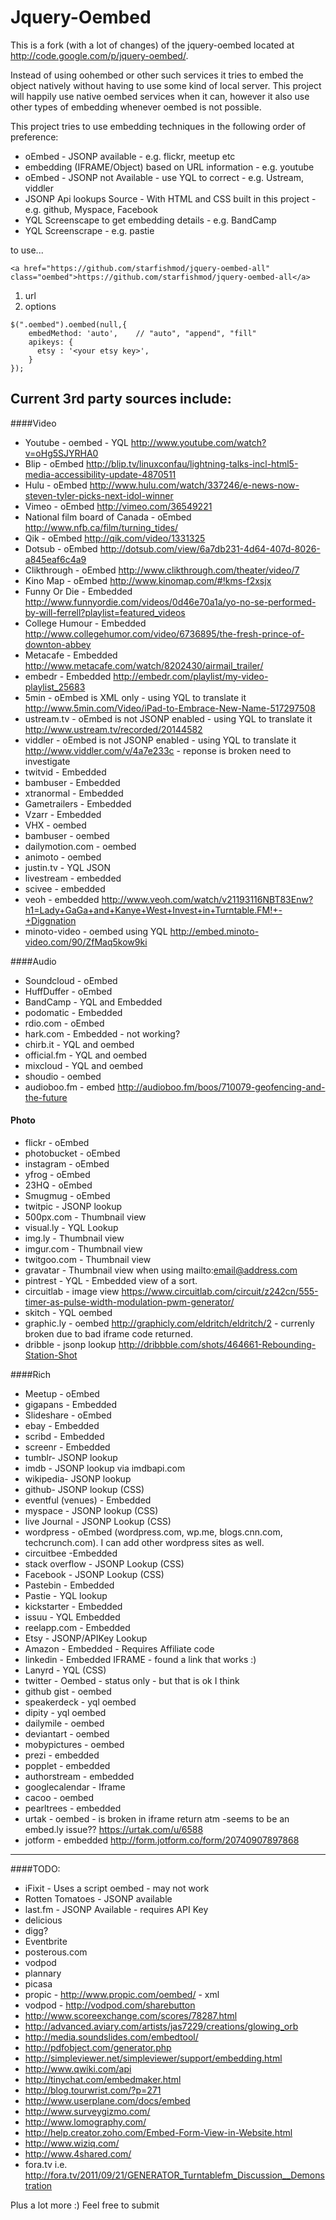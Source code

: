 Jquery-Oembed
============

This is a fork (with a lot of changes) of the jquery-oembed located at http://code.google.com/p/jquery-oembed/.

Instead of using oohembed or other such services it tries to embed the object natively without having to use some kind of local server.
This project will happily use native oembed services when it can, however it also use other types of embedding whenever oembed is not possible.

This project tries to use embedding techniques in the following order of preference:

* oEmbed - JSONP available - e.g.  flickr, meetup etc
* embedding (IFRAME/Object) based on URL information - e.g.  youtube
* oEmbed - JSONP not Available - use YQL to correct - e.g. Ustream, viddler
* JSONP Api lookups Source - With HTML and CSS built in this project - e.g. github, Myspace, Facebook
* YQL Screenscape to get embedding details - e.g. BandCamp
* YQL Screenscrape - e.g. pastie

to use...
````
<a href="https://github.com/starfishmod/jquery-oembed-all" class="oembed">https://github.com/starfishmod/jquery-oembed-all</a>
````

1. url 
2. options

````
$(".oembed").oembed(null,{
    embedMethod: 'auto',	// "auto", "append", "fill"	
    apikeys: {
      etsy : '<your etsy key>',
    }
});
````


Current 3rd party sources include:
---------------------------------
####Video

* Youtube - oembed - YQL
  http://www.youtube.com/watch?v=oHg5SJYRHA0
* Blip - oEmbed
  http://blip.tv/linuxconfau/lightning-talks-incl-html5-media-accessibility-update-4870511
* Hulu - oEmbed
  http://www.hulu.com/watch/337246/e-news-now-steven-tyler-picks-next-idol-winner
* Vimeo - oEmbed
  http://vimeo.com/36549221
* National film board of Canada - oEmbed
  http://www.nfb.ca/film/turning_tides/
* Qik - oEmbed
  http://qik.com/video/1331325
* Dotsub - oEmbed
  http://dotsub.com/view/6a7db231-4d64-407d-8026-a845eaf6c4a9
* Clikthrough - oEmbed
  http://www.clikthrough.com/theater/video/7
* Kino Map - oEmbed
  http://www.kinomap.com/#!kms-f2xsjx
* Funny Or Die - Embedded
  http://www.funnyordie.com/videos/0d46e70a1a/yo-no-se-performed-by-will-ferrell?playlist=featured_videos
* College Humour - Embedded
  http://www.collegehumor.com/video/6736895/the-fresh-prince-of-downton-abbey
* Metacafe - Embedded
  http://www.metacafe.com/watch/8202430/airmail_trailer/
* embedr - Embedded
  http://embedr.com/playlist/my-video-playlist_25683
* 5min - oEmbed is XML only - using YQL to translate it
  http://www.5min.com/Video/iPad-to-Embrace-New-Name-517297508
* ustream.tv - oEmbed is not JSONP enabled - using YQL to translate it
  http://www.ustream.tv/recorded/20144582
* viddler - oEmbed is not JSONP enabled - using YQL to translate it
  http://www.viddler.com/v/4a7e233c - reponse is broken need to investigate
* twitvid - Embedded
* bambuser - Embedded
* xtranormal - Embedded
* Gametrailers - Embedded
* Vzarr - Embedded
* VHX - oembed
* bambuser - oembed
* dailymotion.com - oembed
* animoto - oembed
* justin.tv - YQL JSON
* livestream - embedded
* scivee - embedded
* veoh - embedded
  http://www.veoh.com/watch/v21193116NBT83Enw?h1=Lady+GaGa+and+Kanye+West+Invest+in+Turntable.FM!+-+Diggnation
* minoto-video - oembed using YQL
  http://embed.minoto-video.com/90/ZfMaq5kow9ki

####Audio 

* Soundcloud - oEmbed
* HuffDuffer - oEmbed
* BandCamp - YQL and Embedded
* podomatic - Embedded
* rdio.com - oEmbed
* hark.com - Embedded - not working?
* chirb.it - YQL and oembed
* official.fm - YQL and oembed
* mixcloud - YQL and oembed
* shoudio - oembed
* audioboo.fm - embed 
  http://audioboo.fm/boos/710079-geofencing-and-the-future

#### Photo

* flickr - oEmbed
* photobucket - oEmbed
* instagram - oEmbed
* yfrog - oEmbed
* 23HQ - oEmbed
* Smugmug - oEmbed
* twitpic - JSONP lookup
* 500px.com - Thumbnail view
* visual.ly - YQL Lookup
* img.ly - Thumbnail view
* imgur.com - Thumbnail view
* twitgoo.com - Thumbnail view
* gravatar - Thumbnail view when using mailto:email@address.com
* pintrest - YQL - Embedded view of a sort.
* circuitlab - image view
  https://www.circuitlab.com/circuit/z242cn/555-timer-as-pulse-width-modulation-pwm-generator/
* skitch - YQL oembed
* graphic.ly  - oembed
  http://graphicly.com/eldritch/eldritch/2  - currenly broken due to bad iframe code returned.
* dribble - jsonp lookup
  http://dribbble.com/shots/464661-Rebounding-Station-Shot

####Rich

* Meetup - oEmbed
* gigapans - Embedded
* Slideshare - oEmbed
* ebay - Embedded
* scribd - Embedded
* screenr - Embedded
* tumblr- JSONP lookup
* imdb - JSONP lookup via imdbapi.com
* wikipedia- JSONP lookup
* github- JSONP lookup (CSS) 
* eventful (venues) - Embedded
* myspace - JSONP lookup (CSS) 
* live Journal - JSONP Lookup (CSS)
* wordpress - oEmbed (wordpress.com, wp.me, blogs.cnn.com, techcrunch.com). I can add other wordpress sites as well.
* circuitbee -Embedded
* stack overflow - JSONP Lookup (CSS)
* Facebook - JSONP Lookup (CSS)
* Pastebin - Embedded
* Pastie - YQL lookup
* kickstarter - Embedded
* issuu - YQL Embedded
* reelapp.com - Embedded
* Etsy - JSONP/APIKey Lookup
* Amazon - Embedded - Requires Affiliate code
* linkedin - Embedded IFRAME - found a link that works :)
* Lanyrd - YQL (CSS)
* twitter - Oembed - status only - but that is ok I think
* github gist - oembed
* speakerdeck - yql oembed
* dipity - yql oembed
* dailymile - oembed
* deviantart - oembed
* mobypictures - oembed
* prezi - embedded
* popplet - embedded
* authorstream - embedded
* googlecalendar - Iframe
* cacoo - oembed
* pearltrees - embedded
* urtak - oembed - is broken in iframe return atm -seems to be an embed.ly issue??
  https://urtak.com/u/6588
* jotform - embedded
  http://form.jotform.co/form/20740907897868
  
---
####TODO:

* iFixit - Uses a script oembed - may not work
* Rotten Tomatoes - JSONP available
* last.fm - JSONP Available - requires API Key
* delicious
* digg?
* Eventbrite
* posterous.com
* vodpod
* plannary
* picasa
* propic - http://www.propic.com/oembed/ - xml
* vodpod - http://vodpod.com/sharebutton
* http://www.scoreexchange.com/scores/78287.html
* http://advanced.aviary.com/artists/jas7229/creations/glowing_orb
* http://media.soundslides.com/embedtool/
* http://pdfobject.com/generator.php
* http://simpleviewer.net/simpleviewer/support/embedding.html
* http://www.qwiki.com/api
* http://tinychat.com/embedmaker.html
* http://blog.tourwrist.com/?p=271
* http://www.userplane.com/docs/embed
* http://www.surveygizmo.com/
* http://www.lomography.com/
* http://help.creator.zoho.com/Embed-Form-View-in-Website.html
* http://www.wiziq.com/
* http://www.4shared.com/
* fora.tv i.e. http://fora.tv/2011/09/21/GENERATOR_Turntablefm_Discussion__Demonstration



Plus a lot more :) Feel free to submit
